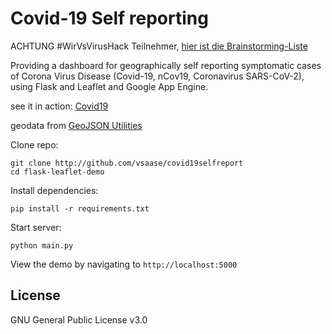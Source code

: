 Covid-19 Self reporting 
=================

ACHTUNG #WirVsVirusHack Teilnehmer, [hier ist die Brainstorming-Liste](TODO.md)

Providing a dashboard for geographically self reporting symptomatic cases of Corona Virus Disease (Covid-19, nCov19, Coronavirus SARS-CoV-2), using Flask and Leaflet and Google App Engine.

see it in action: [Covid19](https://covid19-selfreport.appspot.com)

geodata from [GeoJSON Utilities](http://opendatalab.de/projects/geojson-utilities/)

Clone repo:

```
git clone http://github.com/vsaase/covid19selfreport
cd flask-leaflet-demo
```

Install dependencies:

```
pip install -r requirements.txt
```

Start server:

```
python main.py
```

View the demo by navigating to `http://localhost:5000`


License
-------
GNU General Public License v3.0
